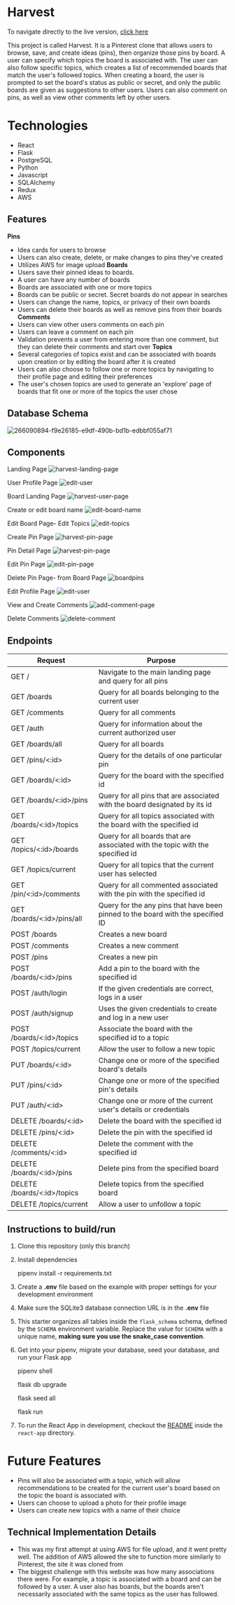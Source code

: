 # Harvest
To navigate directly to the live version, [click here](https://harvest-aa.onrender.com/)

This project is called Harvest. It is a Pinterest clone that allows users to browse, save, and create ideas (pins), then organize those pins by board. A user can specify which topics the board is associated with. The user can also follow specific topics, which creates a list of recommended boards that match the user's followed topics. When creating a board, the user is prompted to set the board's status as public or secret, and only the public boards are given as suggestions to other users. Users can also comment on pins, as well as view other comments left by other users.


# Technologies
 - React
 - Flask
 - PostgreSQL
 - Python
 - Javascript
 - SQLAlchemy
 - Redux
 - AWS
 

## Features
**Pins**
 - Idea cards for users to browse
 - Users can also create, delete, or make changes to pins they've created
 - Utilizes AWS for image upload
**Boards**
 - Users save their pinned ideas to boards. 
 - A user can have any number of boards
 - Boards are associated with one or more topics
 - Boards can be public or secret. Secret boards do not appear in searches
 - Users can change the name, topics, or privacy of their own boards
 - Users can delete their boards as well as remove pins from their boards
**Comments**
 - Users can view other users comments on each pin
 - Users can leave a comment on each pin
 - Validation prevents a user from entering more than one comment, but they can delete their comments and start over
**Topics**
 - Several categories of topics exist and can be associated with boards upon creation or by editing the board after it is created
 - Users can also choose to follow one or more topics by navigating to their profile page and editing their preferences
 - The user's chosen topics are used to generate an 'explore' page of boards that fit one or more of the topics the user chose
 
## Database Schema
![266090894-f9e26185-e9df-490b-bd1b-edbbf055af71](https://github.com/ez111640/Harvest-AA/assets/126621503/0732e3e8-6a82-42ba-ac5d-4fd0e1955d1d)

## Components

Landing Page
![harvest-landing-page](https://github.com/ez111640/Harvest-AA/assets/126621503/551b1cf0-8d25-4269-99dd-8257b18fbfb6)

User Profile Page
![edit-user](https://github.com/ez111640/Harvest-AA/assets/126621503/fbaecbfe-b0fe-44b2-8563-77e00f8a7ad5)

Board Landing Page
![harvest-user-page](https://github.com/ez111640/Harvest-AA/assets/126621503/f87d4a4e-9e4a-41b7-b81b-83adceb89ede)

Create or edit board name 
![edit-board-name](https://github.com/ez111640/Harvest-AA/assets/126621503/2361abff-87b4-4e37-b26e-44a548235d95)

Edit Board Page- Edit Topics
![edit-topics](https://github.com/ez111640/Harvest-AA/assets/126621503/2c7a0eee-4812-4c5e-af11-5817738c2c1d)

Create Pin Page
![harvest-pin-page](https://github.com/ez111640/Harvest-AA/assets/126621503/a96f0c28-18b1-4e69-a3eb-19a6724b6f95)

Pin Detail Page
![harvest-pin-page](https://github.com/ez111640/Harvest-AA/assets/126621503/504caf79-a1b0-452c-a7b7-d1052ee29f7f)

Edit Pin Page
![edit-pin-page](https://github.com/ez111640/Harvest-AA/assets/126621503/f05f7d55-3cac-44ef-93db-06bb5efb9213)

Delete Pin Page- from Board Page
![boardpins](https://github.com/ez111640/Harvest-AA/assets/126621503/83d9a01c-cdf9-4fa9-ab14-77dcc29be563)

Edit Profile Page
![edit-user](https://github.com/ez111640/Harvest-AA/assets/126621503/65e3fc8a-c382-44c4-9226-3fa08df4c6b7)

View and Create Comments
![add-comment-page](https://github.com/ez111640/Harvest-AA/assets/126621503/83d4e15e-b072-4d11-961c-644cf878506a)

Delete Comments
![delete-comment](https://github.com/ez111640/Harvest-AA/assets/126621503/66f909a4-e0f7-480f-b725-fcf5acee7c71)

## Endpoints

| Request | Purpose |
|--|--|
|GET / | Navigate to the main landing page and query for all pins  |
|GET /boards| Query for all boards belonging to the current user|
|GET /comments| Query for all comments|
|GET /auth| Query for information about the current authorized user|
|GET /boards/all| Query for all boards|
|GET /pins/<:id> |  Query for the details of one particular pin|
|GET /boards/<:id>| Query for the board with the specified id|
|GET /boards/<:id>/pins| Query for all pins that are associated with the board designated by its id|
|GET /boards/<:id>/topics| Query for all topics associated with the board with the specified id
|GET /topics/<:id>/boards| Query for all boards that are associated with the topic with the specified id|
|GET /topics/current| Query for all topics that the current user has selected|
|GET /pin/<:id>/comments| Query for all commented associated with the pin with the specified id|
|GET /boards/<:id>/pins/all| Query for the any pins that have been pinned to the board with the specified ID|
|POST /boards| Creates a new board|
|POST /comments| Creates a new comment|
|POST /pins| Creates a new pin|
|POST /boards/<:id>/pins| Add a pin to the board with the specified id|
|POST /auth/login| If the given credentials are correct, logs in a user|
|POST /auth/signup| Uses the given credentials to create and log in a new user
|POST /boards/<:id>/topics| Associate the board with the specified id to a topic|
|POST /topics/current| Allow the user to follow a new topic|
|PUT /boards/<:id>| Change one or more of the specified board's details|
|PUT /pins/<:id>| Change one or more of the specified pin's details|
|PUT /auth/<:id>| Change one or more of the current user's details or credentials|
|DELETE /boards/<:id>| Delete the board with the specified id|
|DELETE /pins/<:id>| Delete the pin with the specified id|
|DELETE /comments/<:id>| Delete the comment with the specified id|
|DELETE /boards/<:id>/pins| Delete pins from the specified board|
|DELETE /boards/<:id>/topics| Delete topics from the specified board|
|DELETE /topics/current | Allow a user to unfollow a topic| 


##  Instructions to build/run

1.  Clone this repository (only this branch)
    
2.  Install dependencies
    
    pipenv install -r requirements.txt
    
3.  Create a  **.env**  file based on the example with proper settings for your development environment
    
4.  Make sure the SQLite3 database connection URL is in the  **.env**  file
    
5.  This starter organizes all tables inside the  `flask_schema`  schema, defined by the  `SCHEMA`  environment variable. Replace the value for  `SCHEMA`  with a unique name,  **making sure you use the snake_case convention**.
    
6.  Get into your pipenv, migrate your database, seed your database, and run your Flask app
    
    pipenv shell
    
    flask db upgrade
    
    flask seed all
    
    flask run
    
7.  To run the React App in development, checkout the  [README](https://github.com/samhandels/Samazon/blob/main/react-app/README.md)  inside the  `react-app`  directory.


# Future Features
 - Pins will also be associated with a topic, which will allow recommendations to be created for the current user's board based on the topic the board is associated with.
 - Users can choose to upload a photo for their profile image
 - Users can create new topics with a name of their choice
 

## Technical Implementation Details

 - This was my first attempt at using AWS for file upload, and it went pretty well. The addition of AWS allowed the site to function more similarly to Pinterest, the site it was cloned from
 - The biggest challenge with this website was how many associations there were. For example, a topic is associated with a board and can be followed by a user.  A user also has boards, but the boards aren't necessarily associated with the same topics as the user has followed. 


